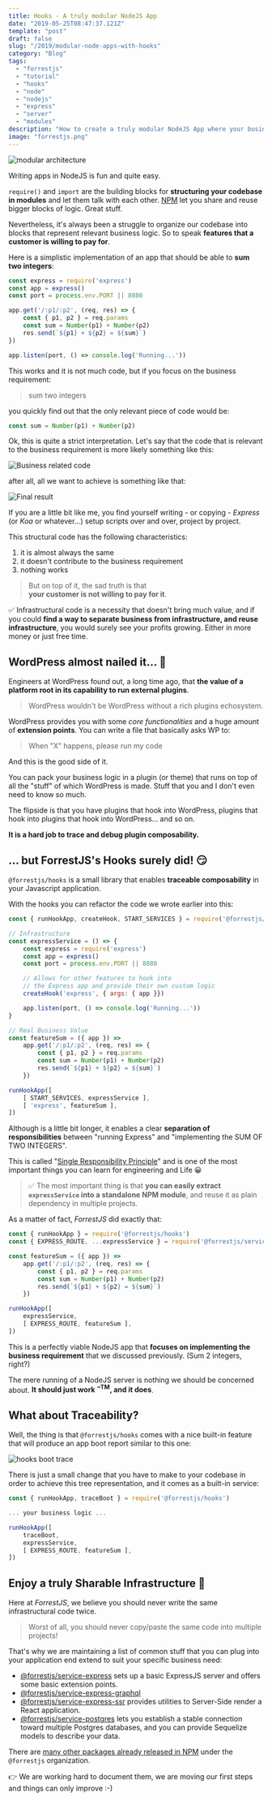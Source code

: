 ```yaml
---
title: Hooks - A truly modular NodeJS App
date: "2019-05-25T08:47:37.121Z"
template: "post"
draft: false
slug: "/2019/modular-node-apps-with-hooks"
category: "Blog"
tags:
  - "forrestjs"
  - "tutorial"
  - "hooks"
  - "node"
  - "nodejs"
  - "express"
  - "server"
  - "modules"
description: "How to create a truly modular NodeJS App where your business values are organized in features and all the necessary infrastructure comes from NPM modules."
image: "forrestjs.png"
---
```


![modular architecture](./media/architecture-1477041_1280.jpg)

Writing apps in NodeJS is fun and quite easy.

`require()` and `import` are the building blocks for **structuring your codebase
in modules** and let them talk with each other. [NPM](https://npmjs.com) let you
share and reuse bigger blocks of logic. Great stuff.

Nevertheless, it's always been a struggle to organize our codebase into blocks that
represent relevant business logic. So to speak **features that a customer is
willing to pay for**.

Here is a simplistic implementation of an app that should be able to
**sum two integers**:

```js
const express = require('express')
const app = express()
const port = process.env.PORT || 8080

app.get('/:p1/:p2', (req, res) => {
    const { p1, p2 } = req.params
    const sum = Number(p1) + Number(p2)
    res.send(`${p1} + ${p2} = ${sum}`)
})

app.listen(port, () => console.log('Running...'))
```

This works and it is not much code, but if you focus on the business requirement:

> sum two integers

you quickly find out that the only relevant piece of code would be:

```js
const sum = Number(p1) + Number(p2)
```

Ok, this is quite a strict interpretation. Let's say that the code that is relevant
to the business requirement is more likely something like this:

![Business related code](./media/hooks-server-code1.png)

after all, all we want to achieve is something like that:

![Final result](./media/hooks-server-app1.png)

If you are a little bit like me, you find yourself writing - or copying -
_Express_ (or _Koa_ or whatever...) setup scripts over and over, project by
project.

This structural code has the following characteristics:

1. it is almost always the same
2. it doesn't contribute to the business requirement
3. nothing works

> But on top of it, the sad truth is that <br>**your customer is not willing to pay for it**.

✅ Infrastructural code is a necessity that doesn't bring much value, and if you could
**find a way to separate business from infrastructure, and reuse infrastructure**,
you would surely see your profits growing. Either in more money or just free time.


## WordPress almost nailed it... 🤔

Engineers at WordPress found out, a long time ago, that **the value of a platform root in its
capability to run external plugins**.

> WordPress wouldn't be WordPress without
a rich plugins echosystem.

WordPress provides you with some _core functionalities_ and a huge amount of
**extension points**. You can write a file that basically asks WP to:

> When "X" happens, please run my code

And this is the good side of it.

You can pack your business logic in a plugin (or theme) that runs on top of all the
"stuff" of which WordPress is made. Stuff that you and I don't even need to know
so much.

The flipside is that you have plugins that hook into WordPress, plugins that hook into
plugins that hook into WordPress... and so on.

**It is a hard job to trace and debug plugin composability.**

## ... but ForrestJS's Hooks surely did! 😏

`@forrestjs/hooks` is a small library that enables **traceable composability** in your
Javascript application.

With the hooks you can refactor the code we wrote earlier into this:

```js
const { runHookApp, createHook, START_SERVICES } = require('@forrestjs/hooks')

// Infrastructure
const expressService = () => {
    const express = require('express')
    const app = express()
    const port = process.env.PORT || 8080

    // Allows for other features to hook into
    // the Express app and provide their own custom logic
    createHook('express', { args: { app }})

    app.listen(port, () => console.log('Running...'))
}

// Real Business Value
const featureSum = ({ app }) =>
    app.get('/:p1/:p2', (req, res) => {
        const { p1, p2 } = req.params
        const sum = Number(p1) + Number(p2)
        res.send(`${p1} + ${p2} = ${sum}`)
    })

runHookApp([
    [ START_SERVICES, expressService ],
    [ 'express', featureSum ],
])
```

Although is a little bit longer, it enables a clear **separation of responsibilities**
between "running Express" and "implementing the SUM OF TWO INTEGERS".

This is called "[Single Responsibility Principle](https://en.wikipedia.org/wiki/Single_responsibility_principle)"
and is one of the most important things you can learn for engineering and Life 😀

> ✅ The most important thing is that **you can easily extract `expressService` into
> a standalone NPM module**, and reuse it as plain dependency in multiple projects.

As a matter of fact, _ForrestJS_ did exactly that:

```js
const { runHookApp } = require('@forrestjs/hooks')
const { EXPRESS_ROUTE, ...expressService } = require('@forrestjs/service-express')

const featureSum = ({ app }) =>
    app.get('/:p1/:p2', (req, res) => {
        const { p1, p2 } = req.params
        const sum = Number(p1) + Number(p2)
        res.send(`${p1} + ${p2} = ${sum}`)
    })

runHookApp([
    expressService,
    [ EXPRESS_ROUTE, featureSum ],
])

```

This is a perfectly viable NodeJS app that **focuses on implementing the business
requirement** that we discussed previously. (Sum 2 integers, right?)

The mere running of a NodeJS server is nothing we should be concerned about.
**It should just work <sup>~TM</sup>, and it does**.

## What about Traceability?

Well, the thing is that `@forrestjs/hooks` comes with a nice built-in feature that
will produce an app boot report similar to this one:

![hooks boot trace](./media/hooks-server-boot-trace.png)

There is just a small change that you have to make to your codebase in order to
achieve this tree representation, and it comes as a built-in service:

```js
const { runHookApp, traceBoot } = require('@forrestjs/hooks')

... your business logic ...

runHookApp([
    traceBoot,
    expressService,
    [ EXPRESS_ROUTE, featureSum ],
])
```

## Enjoy a truly Sharable Infrastructure 🥁

Here at _ForrestJS_, we believe you should never write the same infrastructural
code twice.

> Worst of all, you should never copy/paste the same code
> into multiple projects!

That's why we are maintaining a list of common stuff that you can plug into your
application end extend to suit your specific business need:

- [@forrestjs/service-express](https://www.npmjs.com/package/@forrestjs/service-express)
  sets up a basic ExpressJS server and offers some basic extension points.
- [@forrestjs/service-express-graphql](https://www.npmjs.com/package/@forrestjs/service-express-graphql)
- [@forrestjs/service-express-ssr](https://www.npmjs.com/package/@forrestjs/service-express-ssr)
  provides utilities to Server-Side render a React application.
- [@forrestjs/service-postgres](https://www.npmjs.com/package/@forrestjs/service-postgres)
  lets you establish a stable connection toward multiple Postgres databases, and you
  can provide Sequelize models to describe your data.

There are [many other packages already released in NPM](https://www.npmjs.com/search?q=%40forrestjs) under the `@forrestjs` organization.

👉 We are working hard to document them, we are moving our first steps and things can
only improve :-)
